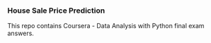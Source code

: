 ### House Sale Price Prediction
This repo contains Coursera - Data Analysis with Python final exam answers.
